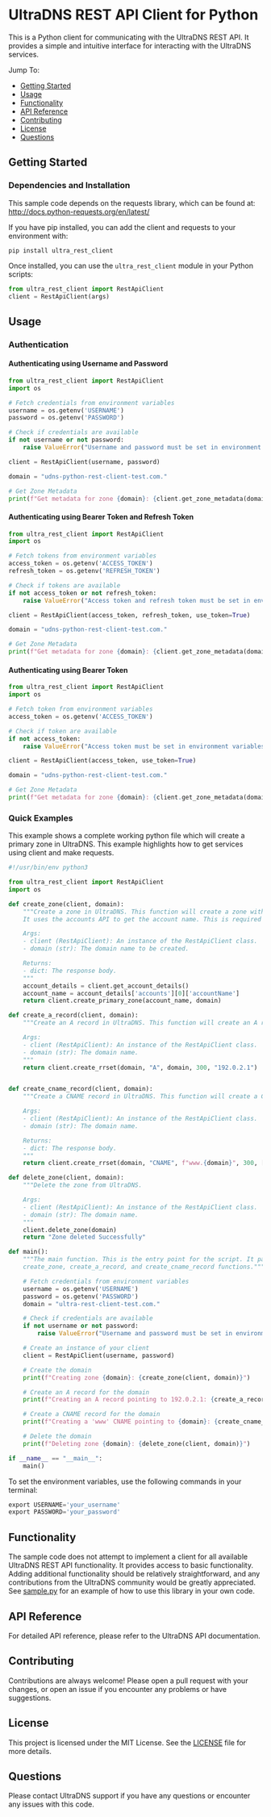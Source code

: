# UltraDNS REST API Client for Python

This is a Python client for communicating with the UltraDNS REST API. It provides a simple and intuitive interface for interacting with the UltraDNS services.

Jump To:

* [Getting Started](#Getting-Started)
* [Usage](#Usage)
* [Functionality](#Functionality)
* [API Reference](#API-Reference)
* [Contributing](#Contributing)
* [License](#License)
* [Questions](#Questions)

## Getting Started

### Dependencies and Installation

This sample code depends on the requests library, which can be found at: http://docs.python-requests.org/en/latest/

If you have pip installed, you can add the client and requests to your environment with:

```
pip install ultra_rest_client
```

Once installed, you can use the `ultra_rest_client` module in your Python scripts:

```python
from ultra_rest_client import RestApiClient
client = RestApiClient(args)
```

## Usage

### Authentication

#### Authenticating using Username and Password

```python
from ultra_rest_client import RestApiClient
import os

# Fetch credentials from environment variables
username = os.getenv('USERNAME')
password = os.getenv('PASSWORD')

# Check if credentials are available
if not username or not password:
    raise ValueError("Username and password must be set in environment variables.")

client = RestApiClient(username, password)

domain = "udns-python-rest-client-test.com."

# Get Zone Metadata
print(f"Get metadata for zone {domain}: {client.get_zone_metadata(domain)}")
```

#### Authenticating using Bearer Token and Refresh Token

```python
from ultra_rest_client import RestApiClient
import os

# Fetch tokens from environment variables
access_token = os.getenv('ACCESS_TOKEN')
refresh_token = os.getenv('REFRESH_TOKEN')

# Check if tokens are available
if not access_token or not refresh_token:
    raise ValueError("Access token and refresh token must be set in environment variables.")

client = RestApiClient(access_token, refresh_token, use_token=True)

domain = "udns-python-rest-client-test.com."

# Get Zone Metadata
print(f"Get metadata for zone {domain}: {client.get_zone_metadata(domain)}")
``` 

#### Authenticating using Bearer Token

```python
from ultra_rest_client import RestApiClient
import os

# Fetch token from environment variables
access_token = os.getenv('ACCESS_TOKEN')

# Check if token are available
if not access_token:
    raise ValueError("Access token must be set in environment variables.")

client = RestApiClient(access_token, use_token=True)

domain = "udns-python-rest-client-test.com."

# Get Zone Metadata
print(f"Get metadata for zone {domain}: {client.get_zone_metadata(domain)}")
```

### Quick Examples
This example shows a complete working python file which will create a primary zone in UltraDNS. This example highlights how to get services using client and make requests.

```python
#!/usr/bin/env python3

from ultra_rest_client import RestApiClient
import os

def create_zone(client, domain):
    """Create a zone in UltraDNS. This function will create a zone with the name specified in the domain argument.
    It uses the accounts API to get the account name. This is required to create a zone.

    Args:
    - client (RestApiClient): An instance of the RestApiClient class.
    - domain (str): The domain name to be created.

    Returns:
    - dict: The response body.
    """
    account_details = client.get_account_details()
    account_name = account_details['accounts'][0]['accountName']
    return client.create_primary_zone(account_name, domain)

def create_a_record(client, domain):
    """Create an A record in UltraDNS. This function will create an A record with the name specified in the domain

    Args:
    - client (RestApiClient): An instance of the RestApiClient class.
    - domain (str): The domain name.
    """
    return client.create_rrset(domain, "A", domain, 300, "192.0.2.1")


def create_cname_record(client, domain):
    """Create a CNAME record in UltraDNS. This function will create a CNAME record with the name specified in the domain

    Args:
    - client (RestApiClient): An instance of the RestApiClient class.
    - domain (str): The domain name.

    Returns:
    - dict: The response body.
    """
    return client.create_rrset(domain, "CNAME", f"www.{domain}", 300, [domain])

def delete_zone(client, domain):
    """Delete the zone from UltraDNS.

    Args:
    - client (RestApiClient): An instance of the RestApiClient class.
    - domain (str): The domain name.
    """
    client.delete_zone(domain)
    return "Zone deleted Successfully"

def main():
    """The main function. This is the entry point for the script. It parses the command line arguments and calls the
    create_zone, create_a_record, and create_cname_record functions."""

    # Fetch credentials from environment variables
    username = os.getenv('USERNAME')
    password = os.getenv('PASSWORD')
    domain = "ultra-rest-client-test.com."

    # Check if credentials are available
    if not username or not password:
        raise ValueError("Username and password must be set in environment variables.")

    # Create an instance of your client
    client = RestApiClient(username, password)

    # Create the domain
    print(f"Creating zone {domain}: {create_zone(client, domain)}")

    # Create an A record for the domain
    print(f"Creating an A record pointing to 192.0.2.1: {create_a_record(client, domain)}")

    # Create a CNAME record for the domain
    print(f"Creating a 'www' CNAME pointing to {domain}: {create_cname_record(client, domain)}")

    # Delete the domain
    print(f"Deleting zone {domain}: {delete_zone(client, domain)}")

if __name__ == "__main__":
    main()
```

To set the environment variables, use the following commands in your terminal:

```python
export USERNAME='your_username'
export PASSWORD='your_password'
```

## Functionality

The sample code does not attempt to implement a client for all available UltraDNS REST API functionality.  It provides access to basic functionality. Adding additional functionality should be relatively straightforward, and any contributions from the UltraDNS community would be greatly appreciated. See [sample.py](sample.py) for an example of how to use this library in your own code.

## API Reference

For detailed API reference, please refer to the UltraDNS API documentation.

## Contributing

Contributions are always welcome! Please open a pull request with your changes, or open an issue if you encounter any problems or have suggestions.

## License
This project is licensed under the MIT License. See the [LICENSE](LICENSE) file for more details.

## Questions

Please contact UltraDNS support if you have any questions or encounter any issues with this code.

